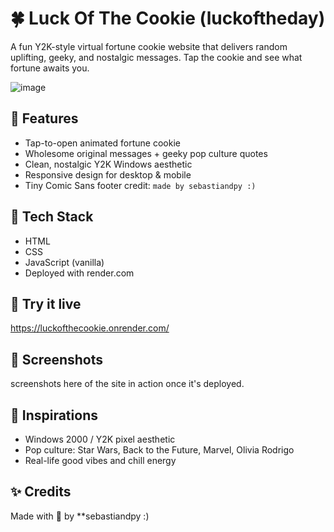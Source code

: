 # 🍀 Luck Of The Cookie (luckoftheday)

A fun Y2K-style virtual fortune cookie website that delivers random uplifting, geeky, and nostalgic messages. Tap the cookie and see what fortune awaits you.

![image](https://github.com/user-attachments/assets/e283e450-4687-4482-9654-4a667033a0ad)



## 🌟 Features

- Tap-to-open animated fortune cookie
- Wholesome original messages + geeky pop culture quotes
- Clean, nostalgic Y2K Windows aesthetic
- Responsive design for desktop & mobile
- Tiny Comic Sans footer credit: `made by sebastiandpy :)`

## 📁 Tech Stack

- HTML
- CSS
- JavaScript (vanilla)
- Deployed with render.com

## 🚀 Try it live

https://luckofthecookie.onrender.com/

## 📸 Screenshots

screenshots here of the site in action once it's deployed.

## 🧠 Inspirations

- Windows 2000 / Y2K pixel aesthetic
- Pop culture: Star Wars, Back to the Future, Marvel, Olivia Rodrigo
- Real-life good vibes and chill energy

## ✨ Credits

Made with 💚 by **sebastiandpy :)
